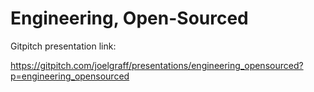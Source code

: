# Engineering, Open-Sourced

Gitpitch presentation link:

https://gitpitch.com/joelgraff/presentations/engineering_opensourced?p=engineering_opensourced